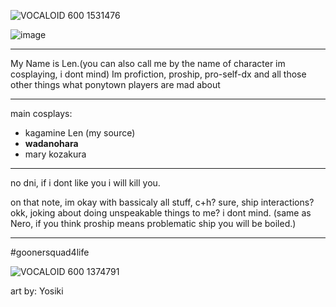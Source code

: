 ![VOCALOID 600 1531476](https://github.com/LenoLen/LenoLen/assets/155751119/70e0a94d-4d74-4779-9e90-cd2139939956)

![image](https://github.com/LenoLen/LenoLen/assets/155751119/214d426b-bf44-4559-a546-89cadb484095)
***
My Name is Len.(you can also call me by the name of character im cosplaying, i dont mind)
Im profiction, proship, pro-self-dx and all those other things what ponytown players are mad about
***
main cosplays:
- kagamine Len (my source)
- **wadanohara**
- mary kozakura
***
no dni, if i dont like you i will kill you.

on that note, im okay with bassicaly all stuff, c+h? sure, ship interactions? okk, joking about doing unspeakable things to me? i dont mind. (same as Nero, if you think proship means problematic ship you will be boiled.)
***
#goonersquad4life

![VOCALOID 600 1374791](https://github.com/LenoLen/LenoLen/assets/155751119/31375396-d8f0-452c-9c41-ff5d07edb305)

art by: Yosiki
